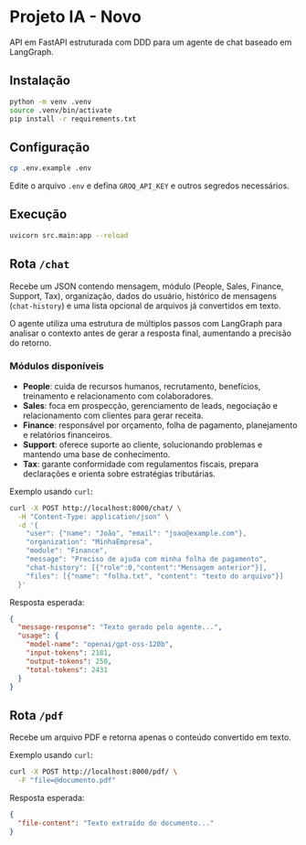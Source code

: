 # Projeto IA - Novo

API em FastAPI estruturada com DDD para um agente de chat baseado em LangGraph.

## Instalação

```bash
python -m venv .venv
source .venv/bin/activate
pip install -r requirements.txt
```

## Configuração

```bash
cp .env.example .env
```

Edite o arquivo `.env` e defina `GROQ_API_KEY` e outros segredos necessários.

## Execução

```bash
uvicorn src.main:app --reload
```

## Rota `/chat`

Recebe um JSON contendo mensagem, módulo (People, Sales, Finance, Support, Tax),
organização, dados do usuário, histórico de mensagens (`chat-history`) e uma
lista opcional de arquivos já convertidos em texto.

O agente utiliza uma estrutura de múltiplos passos com LangGraph para analisar
o contexto antes de gerar a resposta final, aumentando a precisão do retorno.

### Módulos disponíveis

- **People**: cuida de recursos humanos, recrutamento, benefícios,
  treinamento e relacionamento com colaboradores.
- **Sales**: foca em prospecção, gerenciamento de leads, negociação e
  relacionamento com clientes para gerar receita.
- **Finance**: responsável por orçamento, folha de pagamento, planejamento
  e relatórios financeiros.
- **Support**: oferece suporte ao cliente, solucionando problemas e
  mantendo uma base de conhecimento.
- **Tax**: garante conformidade com regulamentos fiscais, prepara
  declarações e orienta sobre estratégias tributárias.

Exemplo usando `curl`:

```bash
curl -X POST http://localhost:8000/chat/ \
  -H "Content-Type: application/json" \
  -d '{
    "user": {"name": "João", "email": "joao@example.com"},
    "organization": "MinhaEmpresa",
    "module": "Finance",
    "message": "Preciso de ajuda com minha folha de pagamento",
    "chat-history": [{"role":0,"content":"Mensagem anterior"}],
    "files": [{"name": "folha.txt", "content": "texto do arquivo"}]
  }'
```

Resposta esperada:

```json
{
  "message-response": "Texto gerado pelo agente...",
  "usage": {
    "model-name": "openai/gpt-oss-120b",
    "input-tokens": 2181,
    "output-tokens": 250,
    "total-tokens": 2431
  }
}
```

## Rota `/pdf`

Recebe um arquivo PDF e retorna apenas o conteúdo convertido em texto.

Exemplo usando `curl`:

```bash
curl -X POST http://localhost:8000/pdf/ \
  -F "file=@documento.pdf"
```

Resposta esperada:

```json
{
  "file-content": "Texto extraído do documento..."
}
```
